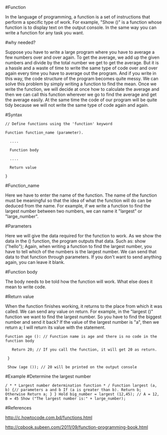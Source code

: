 #Function

In the language of programming, a function is a set of instructions that perform a specific type of work. For example, "Show ()" is a function whose function is to display text on the output console. In the same way you can write a function for any task you want. 

#why needed?

Suppose you have to write a large program where you have to average a few numbers over and over again. To get the average, we add up the given numbers and divide by the total number we get to get the average. But it is a hassle and a waste of time to write the same type of code over and over again every time you have to average out the program. And if you write in this way, the code structure of the program becomes quite messy.
We can solve this problem by simply writing a function to find the mean. Once we write the function, we will decide at once how to calculate the average and then we can call this function wherever we go to find the average and get the average easily. At the same time the code of our program will be quite tidy because we will not write the same type of code again and again.

#Syntax

```
// Define functions using the 'function' keyword

Function function_name (parameter).

  ....

  Function body

  ....

  Return value

}
```

#Function_name 

Here we have to enter the name of the function. The name of the function must be meaningful so that the idea of what the function will do can be deduced from the name. For example, if we write a function to find the largest number between two numbers, we can name it "largest" or "large_number".

#Parameters

Here we will give the data required for the function to work. As we show the data in the () function, the program outputs that data. Such as: show ("hello"); Again, when writing a function to find the largest number, you have to tell which of the numbers is the largest number. We can send that data to that function through parameters. If you don't want to send anything again, you can leave it blank.

#Function body 

The body needs to be told how the function will work. What else does it mean to write code.

#Return value

When the function finishes working, it returns to the place from which it was called. We can send any value on return. For example, in the "largest ()" function we want to find the largest number. So you have to find the biggest number and send it back? If the value of the largest number is "a", then we return a; I will return its value with the statement.

```
Function age (): // Function name is age and there is no code in the function body

   Return 20; // If you call the function, it will get 20 as return.

 }

 Show (age ()); // 20 will be printed on the output console
 ```
 #Example
 #Determine the largest number
 ```
 / * * Largest number determination function * / Function largest (a, b) {// parameters a and b If (a is greater than b). Return b; Otherwise Return a; } } Hold big_number = largest (12,45); // A = 12, B = 45 Show ("The largest number is:" + large_number);
 ```
 
 #References

http://c.howtocode.com.bd/functions.html

http://cpbook.subeen.com/2011/09/function-programming-book.html

